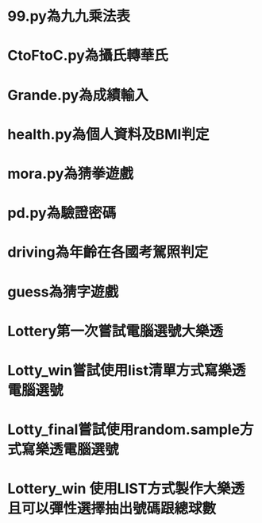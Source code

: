 # 99.py為九九乘法表

# CtoFtoC.py為攝氏轉華氏

# Grande.py為成績輸入

# health.py為個人資料及BMI判定

# mora.py為猜拳遊戲

# pd.py為驗證密碼

# driving為年齡在各國考駕照判定

# guess為猜字遊戲

# Lottery第一次嘗試電腦選號大樂透
 
# Lotty_win嘗試使用list清單方式寫樂透電腦選號

# Lotty_final嘗試使用random.sample方式寫樂透電腦選號

# Lottery_win 使用LIST方式製作大樂透且可以彈性選擇抽出號碼跟總球數
